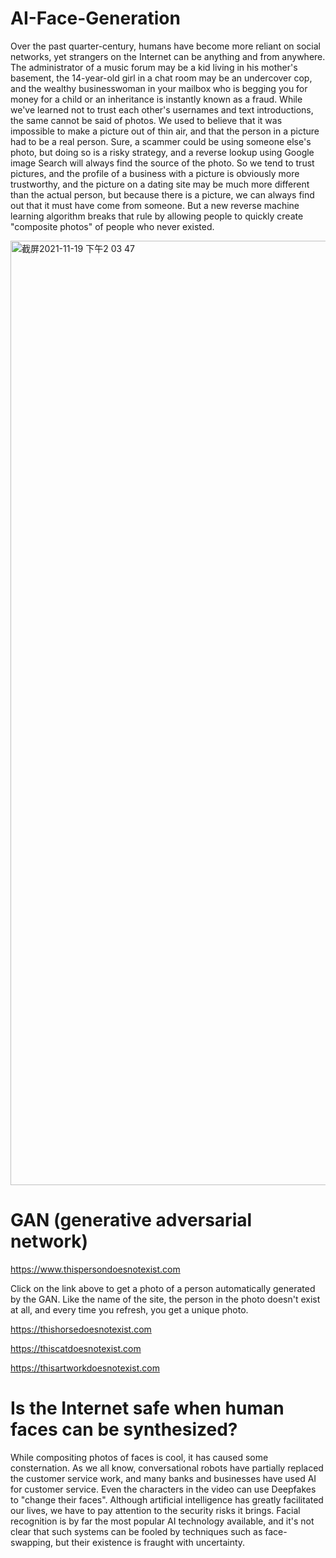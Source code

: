 # AI-Face-Generation

Over the past quarter-century, humans have become more reliant on social networks, yet strangers on the Internet can be anything and from anywhere. The administrator of a music forum may be a kid living in his mother's basement, the 14-year-old girl in a chat room may be an undercover cop, and the wealthy businesswoman in your mailbox who is begging you for money for a child or an inheritance is instantly known as a fraud. While we've learned not to trust each other's usernames and text introductions, the same cannot be said of photos. We used to believe that it was impossible to make a picture out of thin air, and that the person in a picture had to be a real person. Sure, a scammer could be using someone else's photo, but doing so is a risky strategy, and a reverse lookup using Google image Search will always find the source of the photo. So we tend to trust pictures, and the profile of a business with a picture is obviously more trustworthy, and the picture on a dating site may be much more different than the actual person, but because there is a picture, we can always find out that it must have come from someone. But a new reverse machine learning algorithm breaks that rule by allowing people to quickly create "composite photos" of people who never existed.


<img width="1511" alt="截屏2021-11-19 下午2 03 47" src="https://user-images.githubusercontent.com/94691241/142635286-f33f80a4-44b2-4e68-94b5-5c635c89eafd.png">

# GAN (generative adversarial network)

https://www.thispersondoesnotexist.com

Click on the link above to get a photo of a person automatically generated by the GAN. Like the name of the site, the person in the photo doesn't exist at all, and every time you refresh, you get a unique photo.

https://thishorsedoesnotexist.com

https://thiscatdoesnotexist.com

https://thisartworkdoesnotexist.com

# Is the Internet safe when human faces can be synthesized?

While compositing photos of faces is cool, it has caused some consternation. As we all know, conversational robots have partially replaced the customer service work, and many banks and businesses have used AI for customer service. Even the characters in the video can use Deepfakes to "change their faces". Although artificial intelligence has greatly facilitated our lives, we have to pay attention to the security risks it brings. Facial recognition is by far the most popular AI technology available, and it's not clear that such systems can be fooled by techniques such as face-swapping, but their existence is fraught with uncertainty.
